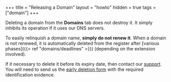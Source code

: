 +++
title = "Releasing a Domain"
layout = "howto"
hidden = true
tags = ["domain"]
+++

Deleting a domain from the **Domains** tab does not destroy it. It simply inhibits its operation if it uses our DNS servers.

To easily relinquish a domain name, **simply do not renew it**. When a domain is not renewed, it is automatically deleted from the register after [various phases]({{< ref "domains/deadlines" >}}) (depending on the extension involved).

If it necessary to delete it before its expiry date, then contact our [support](https://admin.alwaysdata.com/support/add/). You will need to send us the [early deletion form](https://docs.gandi.net/en/_downloads/delete-en-v5.pdf) with the required identification evidence.
